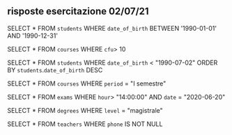 ## risposte esercitazione 02/07/21

SELECT * FROM `students` WHERE `date_of_birth` BETWEEN '1990-01-01' AND '1990-12-31'

SELECT * FROM `courses` WHERE `cfu`> 10

SELECT * FROM `students` WHERE `date_of_birth` < "1990-07-02" ORDER BY `students`.`date_of_birth` DESC

SELECT * FROM `courses` WHERE `period` = "I semestre"

SELECT * FROM `exams` WHERE `hour`> "14:00:00" AND `date` = "2020-06-20"

SELECT * FROM `degrees` WHERE `level` = "magistrale"

SELECT * FROM `teachers` WHERE `phone` IS NOT NULL